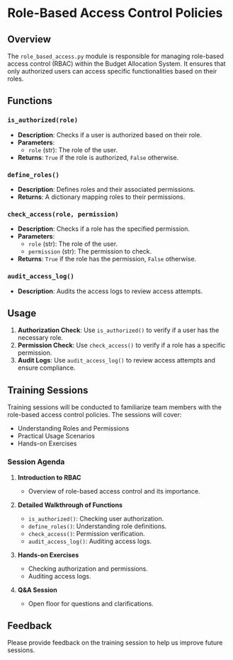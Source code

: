 # Role-Based Access Control Policies

## Overview
The `role_based_access.py` module is responsible for managing role-based access control (RBAC) within the Budget Allocation System. It ensures that only authorized users can access specific functionalities based on their roles.

## Functions

### `is_authorized(role)`
- **Description**: Checks if a user is authorized based on their role.
- **Parameters**:
  - `role` (str): The role of the user.
- **Returns**: `True` if the role is authorized, `False` otherwise.

### `define_roles()`
- **Description**: Defines roles and their associated permissions.
- **Returns**: A dictionary mapping roles to their permissions.

### `check_access(role, permission)`
- **Description**: Checks if a role has the specified permission.
- **Parameters**:
  - `role` (str): The role of the user.
  - `permission` (str): The permission to check.
- **Returns**: `True` if the role has the permission, `False` otherwise.

### `audit_access_log()`
- **Description**: Audits the access logs to review access attempts.

## Usage
1. **Authorization Check**: Use `is_authorized()` to verify if a user has the necessary role.
2. **Permission Check**: Use `check_access()` to verify if a role has a specific permission.
3. **Audit Logs**: Use `audit_access_log()` to review access attempts and ensure compliance.

## Training Sessions
Training sessions will be conducted to familiarize team members with the role-based access control policies. The sessions will cover:
- Understanding Roles and Permissions
- Practical Usage Scenarios
- Hands-on Exercises

### Session Agenda
1. **Introduction to RBAC**
   - Overview of role-based access control and its importance.

2. **Detailed Walkthrough of Functions**
   - `is_authorized()`: Checking user authorization.
   - `define_roles()`: Understanding role definitions.
   - `check_access()`: Permission verification.
   - `audit_access_log()`: Auditing access logs.

3. **Hands-on Exercises**
   - Checking authorization and permissions.
   - Auditing access logs.

4. **Q&A Session**
   - Open floor for questions and clarifications.

## Feedback
Please provide feedback on the training session to help us improve future sessions.